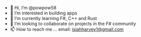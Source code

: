 - 👋 Hi, I’m @powpow58
- 👀 I’m interested in building apps
- 🌱 I’m currently learning F#, C++ and Rust
- 💞️ I’m looking to collaborate on projects in the F# community 
- 📫 How to reach me ... email: isiahharvey1@gmail.com

<!---
powpow58/powpow58 is a ✨ special ✨ repository because its `README.md` (this file) appears on your GitHub profile.
You can click the Preview link to take a look at your changes.
--->
